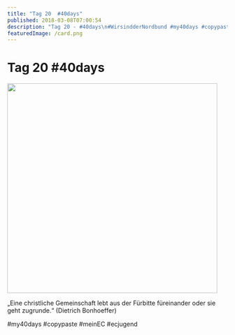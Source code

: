```yaml
---
title: "Tag 20  #40days"
published: 2018-03-08T07:00:54
description: "Tag 20 - #40days\n#WirsindderNordbund #my40days #copypaste #meinEC #ecjugend"
featuredImage: /card.png
---
```


# Tag 20  #40days

<p><img src="/old/40DAYS_03-08_WITH-tag-20-480x480.jpg" alt width="480" height="480"></p><p>&#8222;Eine christliche Gemeinschaft lebt aus der Fürbitte füreinander oder sie geht zugrunde.&#8220; (Dietrich Bonhoeffer)</p><p>#my40days #copypaste #meinEC #ecjugend</p>